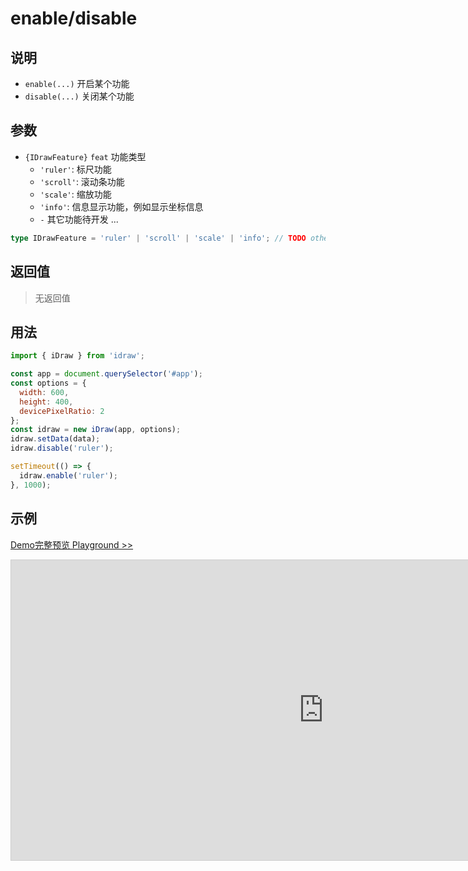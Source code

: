 # enable/disable

## 说明

- `enable(...)` 开启某个功能
- `disable(...)` 关闭某个功能

## 参数

- `{IDrawFeature}` `feat` 功能类型
  - `'ruler'`: 标尺功能
  - `'scroll'`: 滚动条功能
  - `'scale'`: 缩放功能
  - `'info'`: 信息显示功能，例如显示坐标信息
  - `-` 其它功能待开发 ...

```ts
type IDrawFeature = 'ruler' | 'scroll' | 'scale' | 'info'; // TODO other feature
```

## 返回值

> 无返回值

## 用法

```js
import { iDraw } from 'idraw';

const app = document.querySelector('#app');
const options = {
  width: 600,
  height: 400,
  devicePixelRatio: 2
};
const idraw = new iDraw(app, options);
idraw.setData(data);
idraw.disable('ruler');

setTimeout(() => {
  idraw.enable('ruler');
}, 1000);
```

## 示例

[Demo完整预览 Playground >>](https://idrawjs.com/playground/?demo=api-enable)

<iframe class="idraw-playground-preview" 
  src="https://idrawjs.com/playground/?demo=api-enable&header=false&sider=false&default-editor-split=50" 
  width="1000" height="480" frameborder="no" border="0"
  style="border: 1px solid #cecece; margin: 0px auto;"
></iframe>
